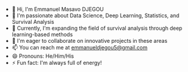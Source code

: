 - 👋 Hi, I'm Emmanuel Masavo DJEGOU
- 👀 I'm passionate about Data Science, Deep Learning, Statistics, and Survival Analysis
- 🌱 Currently, I'm expanding the field of survival analysis through deep learning-based methods
- 💞️ I'm eager to collaborate on innovative projects in these areas
- 📫 You can reach me at emmanueldjegou5@gmail.com
- 😄 Pronouns: He/Him/His
- ⚡ Fun fact: I'm always full of energy!

<!---
EmmanuelMasavoDjegou/EmmanuelMasavoDjegou is a ✨ special ✨ repository because its `README.md` (this file) appears on your GitHub profile.
You can click the Preview link to take a look at your changes.
--->
